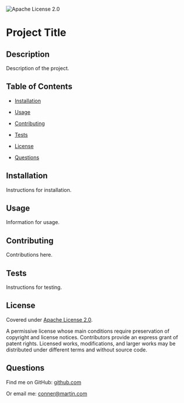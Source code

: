 ![Apache License 2.0](https://img.shields.io/badge/license-Apache%20License%202.0-blue)

# Project Title

## Description

Description of the project.

## Table of Contents

- [Installation](#installation)

- [Usage](#usage)

- [Contributing](#contributing)

- [Tests](#tests)

- [License](#license)

- [Questions](#questions)

## Installation

Instructions for installation.

## Usage

Information for usage.

## Contributing

Contributions here.

## Tests

Instructions for testing.

## License

Covered under [Apache License 2.0](https://choosealicense.com/licenses/apache-2.0/).

A permissive license whose main conditions require preservation of copyright and license notices. Contributors provide an express grant of patent rights. Licensed works, modifications, and larger works may be distributed under different terms and without source code.

## Questions

Find me on GitHub: [github.com](github.com)

Or email me: [conner@martin.com](mailto:conner@martin.com)
